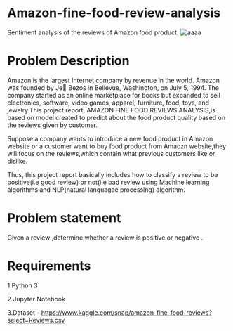 # Amazon-fine-food-review-analysis
Sentiment analysis of the reviews of Amazon food product.
![aaaa](https://user-images.githubusercontent.com/62951454/129443179-6ad79d98-88b3-4ed8-9246-0965d2ec5aec.jpg)

# Problem Description

Amazon is the largest Internet company by revenue in the world. Amazon was founded
by Je Bezos in Bellevue, Washington, on July 5, 1994. The company started as an
online marketplace for books but expanded to sell electronics, software, video games, apparel,
furniture, food, toys, and jewelry.This project report, AMAZON FINE FOOD REVIEWS
ANALYSIS,is based on model created to predict about the food product quality based on the
reviews given by customer.

Suppose a company wants to introduce a new food product in Amazon website or a customer
want to buy food product from Amaozn website,they will focus on the reviews,which contain what
previous customers like or dislike.

Thus, this project report basically includes how to classify a review to be positive(i.e good
review) or not(i.e bad review using Machine learning algorithms and NLP(natural languagae
processing) algorithm.

# Problem statement

Given a review ,determine whether  a review is positive or negative .

# Requirements 
1.Python 3

2.Jupyter Notebook

3.Dataset - https://www.kaggle.com/snap/amazon-fine-food-reviews?select=Reviews.csv


